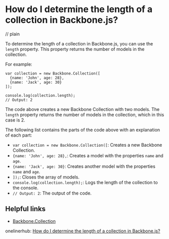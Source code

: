 # How do I determine the length of a collection in Backbone.js?
// plain

To determine the length of a collection in Backbone.js, you can use the `length` property. This property returns the number of models in the collection.

For example:

```
var collection = new Backbone.Collection([
  {name: 'John', age: 28},
  {name: 'Jack', age: 30}
]);

console.log(collection.length);
// Output: 2
```

The code above creates a new Backbone Collection with two models. The `length` property returns the number of models in the collection, which in this case is 2.

The following list contains the parts of the code above with an explanation of each part:
- `var collection = new Backbone.Collection([`: Creates a new Backbone Collection.
- `{name: 'John', age: 28},`: Creates a model with the properties `name` and `age`.
- `{name: 'Jack', age: 30}`: Creates another model with the properties `name` and `age`.
- `]);`: Closes the array of models.
- `console.log(collection.length);`: Logs the length of the collection to the console.
- `// Output: 2`: The output of the code.

## Helpful links
- [Backbone.Collection](http://backbonejs.org/#Collection)

onelinerhub: [How do I determine the length of a collection in Backbone.js?](https://onelinerhub.com/backbone.js/how-do-i-determine-the-length-of-a-collection-in-backbone-js)